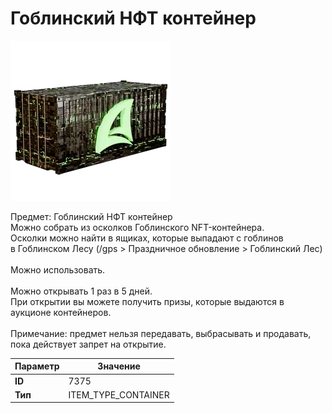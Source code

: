 # Гоблинский НФТ контейнер

![Item Image](../img/7375.webp?raw=true)

Предмет: Гоблинский НФТ контейнер<br>Можно собрать из осколков Гоблинского NFT-контейнера.<br>Осколки можно найти в ящиках, которые выпадают с гоблинов<br>в Гоблинском Лесу (/gps > Праздничное обновление > Гоблинский Лес)<br><br>Можно использовать.<br><br>Можно открывать 1 раз в 5 дней. <br>При открытии вы можете получить призы, которые выдаются в аукционе контейнеров.<br><br>Примечание: предмет нельзя передавать, выбрасывать и продавать, пока действует запрет на открытие.


| Параметр | Значение |
|----------|----------|
| **ID** | 7375 |
| **Тип** | ITEM_TYPE_CONTAINER |

